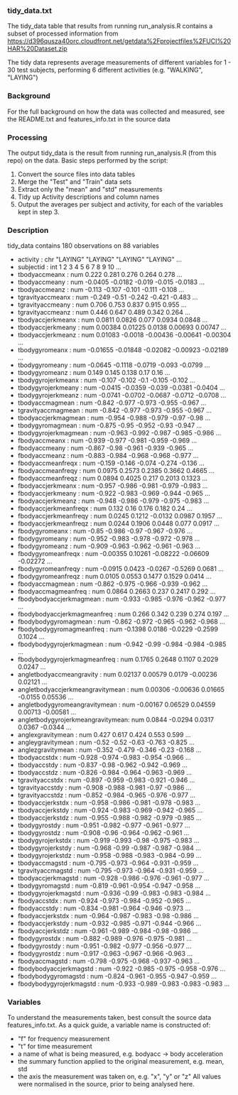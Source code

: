 ### tidy_data.txt
The tidy_data table that results from running run_analysis.R contains a subset of processed information from 
https://d396qusza40orc.cloudfront.net/getdata%2Fprojectfiles%2FUCI%20HAR%20Dataset.zip

The tidy data represents average measurements of different variables for 1 - 30 test subjects, 
performing 6 different activities (e.g. "WALKING", "LAYING")

### Background
For the full background on how the data was collected and measured, see the README.txt and features_info.txt
in the source data

### Processing
The output tidy_data is the result from running run_analysis.R (from this repo) on the data.
Basic steps performed by the script:
1. Convert the source files into data tables
2. Merge the "Test" and "Train" data sets
3. Extract only the "mean" and "std" measurements
4. Tidy up Activity descriptions and column names
5. Output the averages per subject and activity, for each of the variables kept in step 3.

### Description
tidy_data contains 180 observations on 88 variables
 * activity                         : chr  "LAYING" "LAYING" "LAYING" "LAYING" ...
 * subjectid                        : int  1 2 3 4 5 6 7 8 9 10 ...
 * tbodyaccmeanx                    : num  0.222 0.281 0.276 0.264 0.278 ...
 * tbodyaccmeany                    : num  -0.0405 -0.0182 -0.019 -0.015 -0.0183 ...
 * tbodyaccmeanz                    : num  -0.113 -0.107 -0.101 -0.111 -0.108 ...
 * tgravityaccmeanx                 : num  -0.249 -0.51 -0.242 -0.421 -0.483 ...
 * tgravityaccmeany                 : num  0.706 0.753 0.837 0.915 0.955 ...
 * tgravityaccmeanz                 : num  0.446 0.647 0.489 0.342 0.264 ...
 * tbodyaccjerkmeanx                : num  0.0811 0.0826 0.077 0.0934 0.0848 ...
 * tbodyaccjerkmeany                : num  0.00384 0.01225 0.0138 0.00693 0.00747 ...
 * tbodyaccjerkmeanz                : num  0.01083 -0.0018 -0.00436 -0.00641 -0.00304 ...
 * tbodygyromeanx                   : num  -0.01655 -0.01848 -0.02082 -0.00923 -0.02189 ...
 * tbodygyromeany                   : num  -0.0645 -0.1118 -0.0719 -0.093 -0.0799 ...
 * tbodygyromeanz                   : num  0.149 0.145 0.138 0.17 0.16 ...
 * tbodygyrojerkmeanx               : num  -0.107 -0.102 -0.1 -0.105 -0.102 ...
 * tbodygyrojerkmeany               : num  -0.0415 -0.0359 -0.039 -0.0381 -0.0404 ...
 * tbodygyrojerkmeanz               : num  -0.0741 -0.0702 -0.0687 -0.0712 -0.0708 ...
 * tbodyaccmagmean                  : num  -0.842 -0.977 -0.973 -0.955 -0.967 ...
 * tgravityaccmagmean               : num  -0.842 -0.977 -0.973 -0.955 -0.967 ...
 * tbodyaccjerkmagmean              : num  -0.954 -0.988 -0.979 -0.97 -0.98 ...
 * tbodygyromagmean                 : num  -0.875 -0.95 -0.952 -0.93 -0.947 ...
 * tbodygyrojerkmagmean             : num  -0.963 -0.992 -0.987 -0.985 -0.986 ...
 * fbodyaccmeanx                    : num  -0.939 -0.977 -0.981 -0.959 -0.969 ...
 * fbodyaccmeany                    : num  -0.867 -0.98 -0.961 -0.939 -0.965 ...
 * fbodyaccmeanz                    : num  -0.883 -0.984 -0.968 -0.968 -0.977 ...
 * fbodyaccmeanfreqx                : num  -0.159 -0.146 -0.074 -0.274 -0.136 ...
 * fbodyaccmeanfreqy                : num  0.0975 0.2573 0.2385 0.3662 0.4665 ...
 * fbodyaccmeanfreqz                : num  0.0894 0.4025 0.217 0.2013 0.1323 ...
 * fbodyaccjerkmeanx                : num  -0.957 -0.986 -0.981 -0.979 -0.983 ...
 * fbodyaccjerkmeany                : num  -0.922 -0.983 -0.969 -0.944 -0.965 ...
 * fbodyaccjerkmeanz                : num  -0.948 -0.986 -0.979 -0.975 -0.983 ...
 * fbodyaccjerkmeanfreqx            : num  0.132 0.16 0.176 0.182 0.24 ...
 * fbodyaccjerkmeanfreqy            : num  0.0245 0.1212 -0.0132 0.0987 0.1957 ...
 * fbodyaccjerkmeanfreqz            : num  0.0244 0.1906 0.0448 0.077 0.0917 ...
 * fbodygyromeanx                   : num  -0.85 -0.986 -0.97 -0.967 -0.976 ...
 * fbodygyromeany                   : num  -0.952 -0.983 -0.978 -0.972 -0.978 ...
 * fbodygyromeanz                   : num  -0.909 -0.963 -0.962 -0.961 -0.963 ...
 * fbodygyromeanfreqx               : num  -0.00355 0.10261 -0.08222 -0.06609 -0.02272 ...
 * fbodygyromeanfreqy               : num  -0.0915 0.0423 -0.0267 -0.5269 0.0681 ...
 * fbodygyromeanfreqz               : num  0.0105 0.0553 0.1477 0.1529 0.0414 ...
 * fbodyaccmagmean                  : num  -0.862 -0.975 -0.966 -0.939 -0.962 ...
 * fbodyaccmagmeanfreq              : num  0.0864 0.2663 0.237 0.2417 0.292 ...
 * fbodybodyaccjerkmagmean          : num  -0.933 -0.985 -0.976 -0.962 -0.977 ...
 * fbodybodyaccjerkmagmeanfreq      : num  0.266 0.342 0.239 0.274 0.197 ...
 * fbodybodygyromagmean             : num  -0.862 -0.972 -0.965 -0.962 -0.968 ...
 * fbodybodygyromagmeanfreq         : num  -0.1398 0.0186 -0.0229 -0.2599 0.1024 ...
 * fbodybodygyrojerkmagmean         : num  -0.942 -0.99 -0.984 -0.984 -0.985 ...
 * fbodybodygyrojerkmagmeanfreq     : num  0.1765 0.2648 0.1107 0.2029 0.0247 ...
 * angletbodyaccmeangravity         : num  0.02137 0.00579 0.0179 -0.00236 0.02121 ...
 * angletbodyaccjerkmeangravitymean : num  0.00306 -0.00636 0.01665 -0.0155 0.05536 ...
 * angletbodygyromeangravitymean    : num  -0.00167 0.06529 0.04559 0.00713 -0.00581 ...
 * angletbodygyrojerkmeangravitymean: num  0.0844 -0.0294 0.0317 0.0367 -0.0344 ...
 * anglexgravitymean                : num  0.427 0.617 0.424 0.553 0.599 ...
 * angleygravitymean                : num  -0.52 -0.52 -0.63 -0.763 -0.825 ...
 * anglezgravitymean                : num  -0.352 -0.479 -0.346 -0.23 -0.168 ...
 * tbodyaccstdx                     : num  -0.928 -0.974 -0.983 -0.954 -0.966 ...
 * tbodyaccstdy                     : num  -0.837 -0.98 -0.962 -0.942 -0.969 ...
 * tbodyaccstdz                     : num  -0.826 -0.984 -0.964 -0.963 -0.969 ...
 * tgravityaccstdx                  : num  -0.897 -0.959 -0.983 -0.921 -0.946 ...
 * tgravityaccstdy                  : num  -0.908 -0.988 -0.981 -0.97 -0.986 ...
 * tgravityaccstdz                  : num  -0.852 -0.984 -0.965 -0.976 -0.977 ...
 * tbodyaccjerkstdx                 : num  -0.958 -0.986 -0.981 -0.978 -0.983 ...
 * tbodyaccjerkstdy                 : num  -0.924 -0.983 -0.969 -0.942 -0.965 ...
 * tbodyaccjerkstdz                 : num  -0.955 -0.988 -0.982 -0.979 -0.985 ...
 * tbodygyrostdy                    : num  -0.951 -0.982 -0.977 -0.961 -0.977 ...
 * tbodygyrostdz                    : num  -0.908 -0.96 -0.964 -0.962 -0.961 ...
 * tbodygyrojerkstdx                : num  -0.919 -0.993 -0.98 -0.975 -0.983 ...
 * tbodygyrojerkstdy                : num  -0.968 -0.99 -0.987 -0.987 -0.984 ...
 * tbodygyrojerkstdz                : num  -0.958 -0.988 -0.983 -0.984 -0.99 ...
 * tbodyaccmagstd                   : num  -0.795 -0.973 -0.964 -0.931 -0.959 ...
 * tgravityaccmagstd                : num  -0.795 -0.973 -0.964 -0.931 -0.959 ...
 * tbodyaccjerkmagstd               : num  -0.928 -0.986 -0.976 -0.961 -0.977 ...
 * tbodygyromagstd                  : num  -0.819 -0.961 -0.954 -0.947 -0.958 ...
 * tbodygyrojerkmagstd              : num  -0.936 -0.99 -0.983 -0.983 -0.984 ...
 * fbodyaccstdx                     : num  -0.924 -0.973 -0.984 -0.952 -0.965 ...
 * fbodyaccstdy                     : num  -0.834 -0.981 -0.964 -0.946 -0.973 ...
 * fbodyaccjerkstdx                 : num  -0.964 -0.987 -0.983 -0.98 -0.986 ...
 * fbodyaccjerkstdy                 : num  -0.932 -0.985 -0.971 -0.944 -0.966 ...
 * fbodyaccjerkstdz                 : num  -0.961 -0.989 -0.984 -0.98 -0.986 ...
 * fbodygyrostdx                    : num  -0.882 -0.989 -0.976 -0.975 -0.981 ...
 * fbodygyrostdy                    : num  -0.951 -0.982 -0.977 -0.956 -0.977 ...
 * fbodygyrostdz                    : num  -0.917 -0.963 -0.967 -0.966 -0.963 ...
 * fbodyaccmagstd                   : num  -0.798 -0.975 -0.968 -0.937 -0.963 ...
 * fbodybodyaccjerkmagstd           : num  -0.922 -0.985 -0.975 -0.958 -0.976 ...
 * fbodybodygyromagstd              : num  -0.824 -0.961 -0.955 -0.947 -0.959 ...
 * fbodybodygyrojerkmagstd          : num  -0.933 -0.989 -0.983 -0.983 -0.983 ...

### Variables
To understand the measurements taken, best consult the source data features_info.txt.
As a quick guide, a variable name is constructed of:
* "f" for frequency measurement
* "t" for time measurement
* a name of what is being measured, e.g. bodyacc -> body acceleration
* the summary function applied to the original measurement, e.g. mean, std
* the axis the measurement was taken on, e.g. "x", "y" or "z"
All values were normalised in the source, prior to being analysed here.
